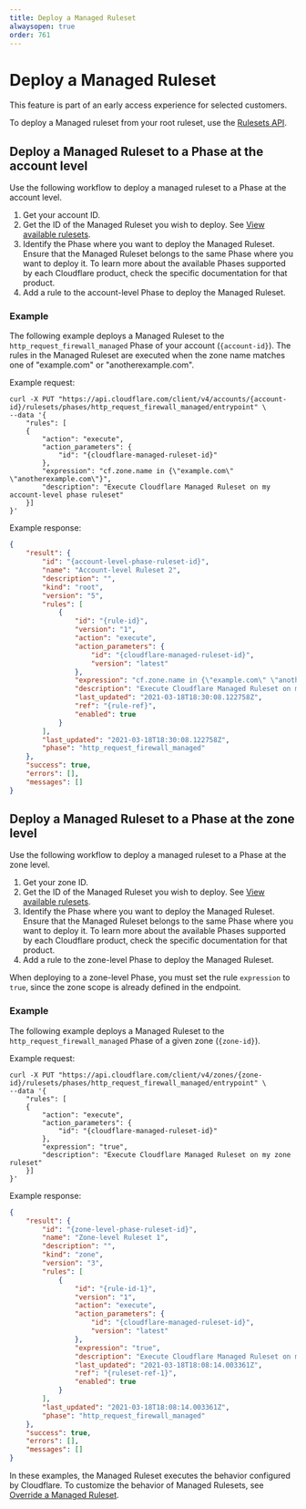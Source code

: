 ```yaml
---
title: Deploy a Managed Ruleset
alwaysopen: true
order: 761
---
```


# Deploy a Managed Ruleset

<Aside type='note' header='Note'>

This feature is part of an early access experience for selected customers.

</Aside>

To deploy a Managed ruleset from your root ruleset, use the [Rulesets API](/cf-rulesets/rulesets-api).

## Deploy a Managed Ruleset to a Phase at the account level

Use the following workflow to deploy a managed ruleset to a Phase at the account level.

1. Get your account ID.
1. Get the ID of the Managed Ruleset you wish to deploy. See [View available rulesets](#).
1. Identify the Phase where you want to deploy the Managed Ruleset. Ensure that the Managed Ruleset belongs to the same Phase where you want to deploy it. To learn more about the available Phases supported by each Cloudflare product, check the specific documentation for that product.
1. Add a rule to the account-level Phase to deploy the Managed Ruleset.

### Example

The following example deploys a Managed Ruleset to the `http_request_firewall_managed` Phase of your account (`{account-id}`). The rules in the Managed Ruleset are executed when the zone name matches one of "example.com" or "anotherexample.com".

Example request:

```
curl -X PUT "https://api.cloudflare.com/client/v4/accounts/{account-id}/rulesets/phases/http_request_firewall_managed/entrypoint" \
--data '{
    "rules": [
    {
        "action": "execute",
        "action_parameters": {
            "id": "{cloudflare-managed-ruleset-id}"
        },
        "expression": "cf.zone.name in {\"example.com\" \"anotherexample.com\"}",
        "description": "Execute Cloudflare Managed Ruleset on my account-level phase ruleset"
    }]
}'
```

Example response:

```json
{
    "result": {
        "id": "{account-level-phase-ruleset-id}",
        "name": "Account-level Ruleset 2",
        "description": "",
        "kind": "root",
        "version": "5",
        "rules": [
            {
                "id": "{rule-id}",
                "version": "1",
                "action": "execute",
                "action_parameters": {
                    "id": "{cloudflare-managed-ruleset-id}",
                    "version": "latest"
                },
                "expression": "cf.zone.name in {\"example.com\" \"anotherexample.com\"}",
                "description": "Execute Cloudflare Managed Ruleset on my account-level phase ruleset",
                "last_updated": "2021-03-18T18:30:08.122758Z",
                "ref": "{rule-ref}",
                "enabled": true
            }
        ],
        "last_updated": "2021-03-18T18:30:08.122758Z",
        "phase": "http_request_firewall_managed"
    },
    "success": true,
    "errors": [],
    "messages": []
}
```

## Deploy a Managed Ruleset to a Phase at the zone level

Use the following workflow to deploy a managed ruleset to a Phase at the zone level.

1. Get your zone ID.
1. Get the ID of the Managed Ruleset you wish to deploy. See [View available rulesets](#).
1. Identify the Phase where you want to deploy the Managed Ruleset. Ensure that the Managed Ruleset belongs to the same Phase where you want to deploy it. To learn more about the available Phases supported by each Cloudflare product, check the specific documentation for that product.
1. Add a rule to the zone-level Phase to deploy the Managed Ruleset.

<Aside type='warning' header='Important'>

When deploying to a zone-level Phase, you must set the rule `expression` to `true`, since the zone scope is already defined in the endpoint.

</Aside>

### Example

The following example deploys a Managed Ruleset to the `http_request_firewall_managed` Phase of a given zone (`{zone-id}`).

Example request:

```
curl -X PUT "https://api.cloudflare.com/client/v4/zones/{zone-id}/rulesets/phases/http_request_firewall_managed/entrypoint" \
--data '{
    "rules": [
    {
        "action": "execute",
        "action_parameters": {
            "id": "{cloudflare-managed-ruleset-id}"
        },
        "expression": "true",
        "description": "Execute Cloudflare Managed Ruleset on my zone ruleset"
    }]
}'
```

Example response:

```json
{
    "result": {
        "id": "{zone-level-phase-ruleset-id}",
        "name": "Zone-level Ruleset 1",
        "description": "",
        "kind": "zone",
        "version": "3",
        "rules": [
            {
                "id": "{rule-id-1}",
                "version": "1",
                "action": "execute",
                "action_parameters": {
                    "id": "{cloudflare-managed-ruleset-id}",
                    "version": "latest"
                },
                "expression": "true",
                "description": "Execute Cloudflare Managed Ruleset on my zone ruleset",
                "last_updated": "2021-03-18T18:08:14.003361Z",
                "ref": "{ruleset-ref-1}",
                "enabled": true
            }
        ],
        "last_updated": "2021-03-18T18:08:14.003361Z",
        "phase": "http_request_firewall_managed"
    },
    "success": true,
    "errors": [],
    "messages": []
}
```

In these examples, the Managed Ruleset executes the behavior configured by Cloudflare. To customize the behavior of  Managed Rulesets, see [Override a Managed Ruleset](/cf-rulesets/managed-rulesets/override-managed-ruleset).
